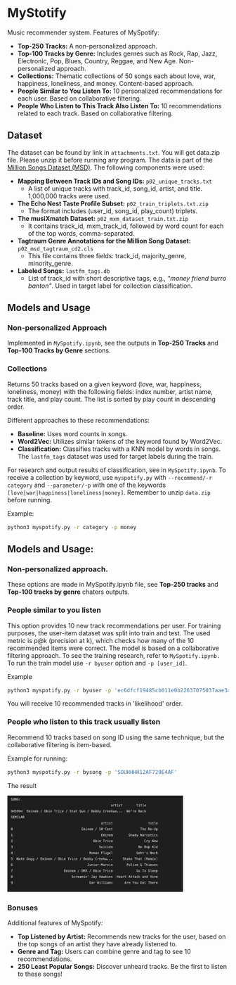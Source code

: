 # MyStotify
Music recommender system. Features of MySpotify:
- **Top-250 Tracks:** A non-personalized approach.
- **Top-100 Tracks by Genre:** Includes genres such as Rock, Rap, Jazz, Electronic, Pop, Blues, Country, Reggae, and New Age. Non-personalized approach.
- **Collections:** Thematic collections of 50 songs each about love, war, happiness, loneliness, and money. Content-based approach.
- **People Similar to You Listen To:** 10 personalized recommendations for each user. Based on collaborative filtering.
- **People Who Listen to This Track Also Listen To:** 10 recommendations related to each track. Based on collaborative filtering.

## Dataset
The dataset can be found by link in `attachments.txt`. You will get data.zip file. Please unzip it before running any program. The data is part of the [Million Songs Dataset (MSD)](http://millionsongdataset.com). The following components were used:

- **Mapping Between Track IDs and Song IDs:** `p02_unique_tracks.txt`
  - A list of unique tracks with track_id, song_id, artist, and title. 1,000,000 tracks were used.
- **The Echo Nest Taste Profile Subset:** `p02_train_triplets.txt.zip`
  - The format includes (user_id, song_id, play_count) triplets.
- **The musiXmatch Dataset:** `p02_mxm_dataset_train.txt.zip`
  - It contains track_id, mxm_track_id, followed by word count for each of the top words, comma-separated.
- **Tagtraum Genre Annotations for the Million Song Dataset:** `p02_msd_tagtraum_cd2.cls`
  - This file contains three fields: track_id, majority_genre, minority_genre.
- **Labeled Songs:** `lastfm_tags.db`
  - List of track_id with short descriptive tags, e.g., *"money friend burro banton"*. Used in target label for collection classification.

## Models and Usage

### Non-personalized Approach
Implemented in `MySpotify.ipynb`, see the outputs in **Top-250 Tracks** and **Top-100 Tracks by Genre** sections.

### Collections
Returns 50 tracks based on a given keyword (love, war, happiness, loneliness, money) with the following fields: index number, artist name, track title, and play count. The list is sorted by play count in descending order.

Different approaches to these recommendations:
- **Baseline:** Uses word counts in songs.
- **Word2Vec:** Utilizes similar tokens of the keyword found by Word2Vec.
- **Classification:** Classifies tracks with a KNN model by words in songs. The `lastfm_tags` dataset was used for target labels during the train.

For research and output results of classification, see in `MySpotify.ipynb`.
To receive a collection by keyword, use `myspotify.py` with `--recommend/-r category` and `--parameter/-p` with one of the keywords `[love|war|happiness|loneliness|money]`. Remember to unzip `data.zip` before running.

Example:
```bash
python3 myspotify.py -r category -p money
```
## Models and Usage:

### Non-personalized approach.
These options are made in MySpotify.ipynb file, see **Top-250 tracks** and **Top-100 tracks by genre** chaters outputs. 

### People similar to you listen

This option provides 10 new track recommendations per user. For training purposes, the user-item dataset was split into train and test. The used metric is p@k (precision at k), which checks how many of the 10 recommended items were correct.
The model is based on a collaborative filtering approach.
To see the training research, refer to `MySpotify.ipynb.`
To run the train model use `-r byuser` option and `-p [user_id]`.

Example

```bash
python3 myspotify.py -r byuser -p 'ec6dfcf19485cb011e0b22637075037aae34cf26'
```
You will receive 10 recommended tracks in 'likelihood' order.

### People who listen to this track usually listen
Recommend 10 tracks based on song ID using the same technique, but the collaborative filtering is item-based.

Example for running:

```bash
python3 myspotify.py -r bysong -p 'SOUHHHH12AF729E4AF'
```

The result

 <img src="sources/bysong_result.png" alt="drawing" width="400"/>

### Bonuses
Additional features of MySpotify:

- **Top Listened by Artist:** Recommends new tracks for the user, based on the top songs of an artist they have already listened to.
- **Genre and Tag:** Users can combine genre and tag to see 10 recommendations.
- **250 Least Popular Songs:** Discover unheard tracks. Be the first to listen to these songs!




